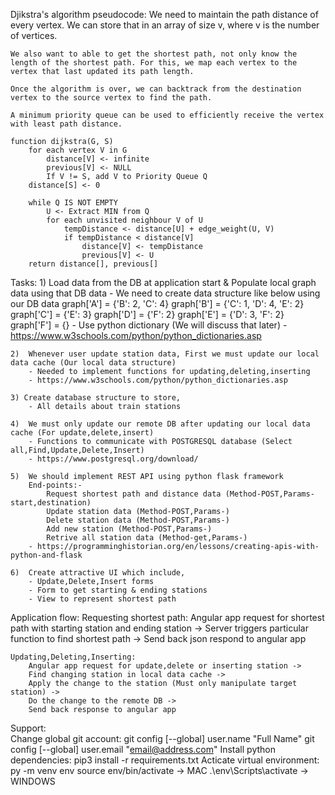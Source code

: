 Djikstra's algorithm pseudocode:
    We need to maintain the path distance of every vertex. We can store that in an array of size v, where v is the number of vertices.

    We also want to able to get the shortest path, not only know the length of the shortest path. For this, we map each vertex to the vertex that last updated its path length.

    Once the algorithm is over, we can backtrack from the destination vertex to the source vertex to find the path.

    A minimum priority queue can be used to efficiently receive the vertex with least path distance.

    function dijkstra(G, S)
        for each vertex V in G
            distance[V] <- infinite
            previous[V] <- NULL
            If V != S, add V to Priority Queue Q
        distance[S] <- 0
        
        while Q IS NOT EMPTY
            U <- Extract MIN from Q
            for each unvisited neighbour V of U
                tempDistance <- distance[U] + edge_weight(U, V)
                if tempDistance < distance[V]
                    distance[V] <- tempDistance
                    previous[V] <- U
        return distance[], previous[]


Tasks:
    1)  Load data from the DB at application start & Populate local graph data using that DB data
        - We need to create data structure like below using our DB data
            graph['A'] = {'B': 2, 'C': 4}
            graph['B'] = {'C': 1, 'D': 4, 'E': 2}
            graph['C'] = {'E': 3}
            graph['D'] = {'F': 2}
            graph['E'] = {'D': 3, 'F': 2}
            graph['F'] = {}
        - Use python dictionary (We will discuss that later)
        - https://www.w3schools.com/python/python_dictionaries.asp

    2)  Whenever user update station data, First we must update our local data cache (Our local data structure)
        - Needed to implement functions for updating,deleting,inserting
        - https://www.w3schools.com/python/python_dictionaries.asp

    3) Create database structure to store,
        - All details about train stations

    4)  We must only update our remote DB after updating our local data cache (For update,delete,insert) 
        - Functions to communicate with POSTGRESQL database (Select all,Find,Update,Delete,Insert)
        - https://www.postgresql.org/download/

    5)  We should implement REST API using python flask framework
        End-points:-
            Request shortest path and distance data (Method-POST,Params-start,destination)
            Update station data (Method-POST,Params-)
            Delete station data (Method-POST,Params-)
            Add new station (Method-POST,Params-)
            Retrive all station data (Method-get,Params-)
        - https://programminghistorian.org/en/lessons/creating-apis-with-python-and-flask

    6)  Create attractive UI which include,
        - Update,Delete,Insert forms
        - Form to get starting & ending stations
        - View to represent shortest path
    

Application flow:
    Requesting shortest path:
        Angular app request for shortest path with starting station and ending station -> 
        Server triggers particular function to find shortest path ->
        Send back json respond to angular app

    Updating,Deleting,Inserting:
        Angular app request for update,delete or inserting station ->
        Find changing station in local data cache ->
        Apply the change to the station (Must only manipulate target station) ->
        Do the change to the remote DB ->
        Send back response to angular app

Support:   
    Change global git account:
        git config [--global] user.name "Full Name"
        git config [--global] user.email "email@address.com"
    Install python dependencies:
        pip3 install -r requirements.txt
    Acticate virtual environment:
        py -m venv env
        source env/bin/activate -> MAC
        .\env\Scripts\activate -> WINDOWS
